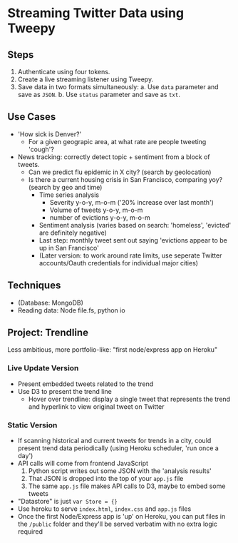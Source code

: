 # Streaming Twitter Data using Tweepy

## Steps
1. Authenticate using four tokens.
2. Create a live streaming listener using Tweepy.
3. Save data in two formats simultaneously:
	a. Use `data` parameter and save as `JSON`.
	b. Use `status` parameter and save as `txt`.

## Use Cases
* 'How sick is Denver?' 
	- For a given geograpic area, at what rate are people tweeting 'cough'?
* News tracking: correctly detect topic + sentiment from a block of tweets.
	- Can we predict flu epidemic in X city? (search by geolocation)
	- Is there a current housing crisis in San Francisco, comparing yoy? (search by geo and time)
		* Time series analysis
			* Severity y-o-y, m-o-m ('20% increase over last month')
			* Volume of tweets y-o-y, m-o-m
			* number of evictions y-o-y, m-o-m
		* Sentiment analysis (varies based on search: 'homeless', 'evicted' are definitely negative)
		* Last step: monthly tweet sent out saying 'evictions appear to be up in San Francisco'
		* (Later version: to work around rate limits, use seperate Twitter accounts/Oauth credentials for individual major cities)

## Techniques
* (Database: MongoDB)
* Reading data: Node file.fs, python io

## Project: Trendline
Less ambitious, more portfolio-like: "first node/express app on Heroku"

### Live Update Version
* Present embedded tweets related to the trend
* Use D3 to present the trend line
	- Hover over trendline: display a single tweet that represents the trend and hyperlink to view original tweet on Twitter

### Static Version
* If scanning historical and current tweets for trends in a city, could present trend data periodically (using Heroku scheduler, 'run once a day')
* API calls will come from frontend JavaScript
	1. Python script writes out some JSON with the 'analysis results'
	2. That JSON is dropped into the top of your `app.js` file
	3. The same `app.js` file makes API calls to D3, maybe to embed some tweets
* "Datastore" is just `var Store = {}`
* Use heroku to serve `index.html`, `index.css` and `app.js` files
* Once the first Node/Express app is 'up' on Heroku, you can put files in the `/public` folder and they'll be served verbatim with no extra logic required